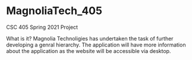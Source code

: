 # MagnoliaTech_405
CSC 405 Spring 2021 Project

What is it?
Magnolia Technoligies has undertaken the task of further developing a genral hierarchy. The application will have more information about the application as the website will be accessible via desktop.
